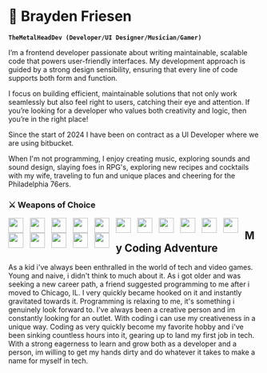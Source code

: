 # 👾 Brayden Friesen

**`TheMetalHeadDev (Developer/UI Designer/Musician/Gamer)`**

I’m a frontend developer passionate about writing maintainable, scalable code that powers user-friendly interfaces. My development approach is guided by a strong design sensibility, ensuring that every line of code supports both form and function.

I focus on building efficient, maintainable solutions that not only work seamlessly but also feel right to users, catching their eye and attention. If you’re looking for a developer who values both creativity and logic, then you’re in the right place!

Since the start of 2024 I have been on contract as a UI Developer where we are using bitbucket.

When I'm not programming, I enjoy creating music, exploring sounds and sound design, slaying foes in RPG's, exploring new recipes and cocktails with my wife, traveling to fun and unique places and cheering for the Philadelphia 76ers.

### ⚔ Weapons of Choice


<img align="left" width="30px" style="padding-right:10px" src="https://cdn.jsdelivr.net/gh/devicons/devicon/icons/html5/html5-original.svg" />

<img align="left" width="30px" style="padding-right:10px" src="https://cdn.jsdelivr.net/gh/devicons/devicon/icons/css3/css3-original.svg" />


<img align="left" width="30px" style="padding-right:10px" src="https://cdn.jsdelivr.net/gh/devicons/devicon@latest/icons/tailwindcss/tailwindcss-original.svg" />


<img align="left" width="30px" style="padding-right:10px" src="https://cdn.jsdelivr.net/gh/devicons/devicon@latest/icons/sass/sass-original.svg" />


<img align="left" width="30px" style="padding-right:10px" src="https://cdn.jsdelivr.net/gh/devicons/devicon@latest/icons/bootstrap/bootstrap-original.svg"  />


<img align="left" width="30px" style="padding-right:10px" src="https://cdn.jsdelivr.net/gh/devicons/devicon/icons/javascript/javascript-original.svg" />


<img align="left" width="30px" style="padding-right:10px" src="https://cdn.jsdelivr.net/gh/devicons/devicon@latest/icons/typescript/typescript-original.svg" />
           

<img align="left" width="30px" style="padding-right:10px" src="https://cdn.jsdelivr.net/gh/devicons/devicon/icons/react/react-original.svg" />


<img align="left" width="30px" style="padding-right:10px" src="https://cdn.jsdelivr.net/gh/devicons/devicon@latest/icons/nextjs/nextjs-original.svg" />


<img align="left" width="30px" style="padding-right:10px" src="https://cdn.jsdelivr.net/gh/devicons/devicon@latest/icons/firebase/firebase-original.svg" />


<img align="left" width="30px" style="padding-right:10px" src="https://cdn.jsdelivr.net/gh/devicons/devicon@latest/icons/supabase/supabase-original.svg" />


<img align="left" width="30px" style="padding-right:10px" src="https://cdn.jsdelivr.net/gh/devicons/devicon@latest/icons/vitest/vitest-original.svg" />
                    

<img align="left" width="30px" style="padding-right:10px" src="https://cdn.jsdelivr.net/gh/devicons/devicon@latest/icons/figma/figma-original.svg" />


<img align="left" width="30px" style="padding-right:10px" src="https://cdn.jsdelivr.net/gh/devicons/devicon/icons/vscode/vscode-original.svg" />


<img align="left" width="30px" style="padding-right:10px" src="https://cdn.jsdelivr.net/gh/devicons/devicon@latest/icons/illustrator/illustrator-plain.svg" />
          

<img align="left" width="30px" style="padding-right:10px" src="https://cdn.jsdelivr.net/gh/devicons/devicon@latest/icons/photoshop/photoshop-original.svg" />


#
#


## My Coding Adventure
As a kid i've always been enthralled in the world of tech and video games. Young and naive, i didn't think to much about it. As i got older and was seeking a new career path, a friend suggested programming to me after i moved to Chicago, IL.
I very quickly became hooked on it and instantly gravitated towards it. Programming is relaxing to me, it's something i genuinely look forward to.
I've always been a creative person and im constantly looking for an outlet. With coding i can use my creativeness in a unique way. Coding as very quickly become my favorite hobby and i've been sinking countless hours into it, gearing up to land my first job in tech. With a strong eagerness to learn and grow both as a developer and a person, im willing to get my hands dirty and do whatever it takes to make a name for myself in tech.

<!--
**Be-Freezin/Be-Freezin** is a ✨ _special_ ✨ repository because its `README.md` (this file) appears on your GitHub profile.

Here are some ideas to get you started:

- 🔭 I’m currently working on ...
- 🌱 I’m currently learning ...
- 👯 I’m looking to collaborate on ...
- 🤔 I’m looking for help with ...
- 💬 Ask me about ...
- 📫 How to reach me: ...
- 😄 Pronouns: ...
- ⚡ Fun fact: ...
-->
